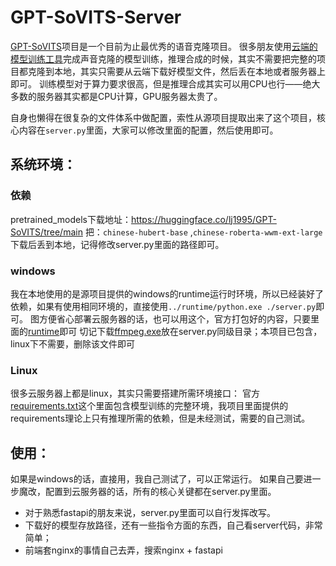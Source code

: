 # GPT-SoVITS-Server

[GPT-SoVITS](https://github.com/RVC-Boss/GPT-SoVITS)项目是一个目前为止最优秀的语音克隆项目。
很多朋友使用[云端的模型训练工具](https://www.codewithgpu.com/i/RVC-Boss/GPT-SoVITS/GPT-SoVITS-Official)完成声音克隆的模型训练，推理合成的时候，其实不需要把完整的项目都克隆到本地，其实只需要从云端下载好模型文件，然后丢在本地或者服务器上即可。
训练模型对于算力要求很高，但是推理合成其实可以用CPU也行——绝大多数的服务器其实都是CPU计算，GPU服务器太贵了。

自身也懒得在很复杂的文件体系中做配置，索性从源项目提取出来了这个项目，核心内容在`server.py`里面，大家可以修改里面的配置，然后使用即可。


## 系统环境：
### 依赖
pretrained_models下载地址：https://huggingface.co/lj1995/GPT-SoVITS/tree/main 
把：`chinese-hubert-base` ,`chinese-roberta-wwm-ext-large`下载后丢到本地，记得修改server.py里面的路径即可。

### windows
我在本地使用的是源项目提供的windows的runtime运行时环境，所以已经装好了依赖，如果有使用相同环境的，直接使用`../runtime/python.exe ./server.py`即可。
图方便省心部署云服务器的话，也可以用这个，官方打包好的内容，只要里面的[runtime](https://gitee.com/utf16/gpt-so-vits-server/raw/master/runtime.zip)即可
切记下载[ffmpeg.exe](https://huggingface.co/lj1995/VoiceConversionWebUI/blob/main/ffmpeg.exe)放在server.py同级目录；本项目已包含，linux下不需要，删除该文件即可

### Linux
很多云服务器上都是linux，其实只需要搭建所需环境接口： 官方[requirements.txt](https://github.com/RVC-Boss/GPT-SoVITS/blob/main/requirements.txt)这个里面包含模型训练的完整环境，我项目里面提供的requirements理论上只有推理所需的依赖，但是未经测试，需要的自己测试。

## 使用：
如果是windows的话，直接用，我自己测试了，可以正常运行。
如果自己要进一步魔改，配置到云服务器的话，所有的核心关键都在server.py里面。

- 对于熟悉fastapi的朋友来说，server.py里面可以自行发挥改写。
- 下载好的模型存放路径，还有一些指令方面的东西，自己看server代码，非常简单；
- 前端套nginx的事情自己去弄，搜索nginx + fastapi
